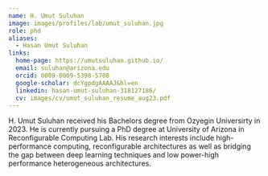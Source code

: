 ```yaml
---
name: H. Umut Suluhan
image: images/profiles/lab/umut_suluhan.jpg
role: phd
aliases:
  - Hasan Umut Suluhan
links:
  home-page: https://umutsuluhan.github.io/
  email: suluhan@arizona.edu
  orcid: 0009-0009-5398-5708
  google-scholar: dcYgpdgAAAAJ&hl=en
  linkedin: hasan-umut-suluhan-318127186/
  cv: images/cv/umut_suluhan_resume_aug23.pdf
---
```


H. Umut Suluhan received his Bachelors degree from Ozyegin Universirty in 2023. He is currently pursuing a PhD degree at University of Arizona in Reconfigurable Computing Lab. His research interests include high-performance computing, reconfigurable architectures as well as bridging the gap between deep learning techniques and low power-high performance heterogeneous architectures. 